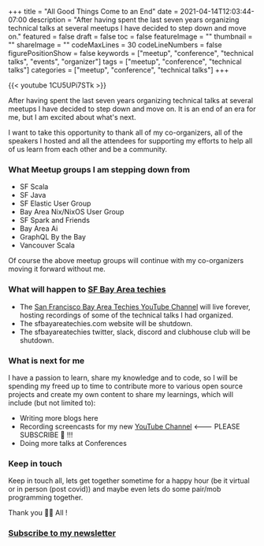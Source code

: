 +++
title = "All Good Things Come to an End"
date = 2021-04-14T12:03:44-07:00
description = "After having spent the last seven years organizing technical talks at several meetups I have decided to step down and move on."
featured = false
draft = false
toc = false
featureImage = ""
thumbnail = ""
shareImage = ""
codeMaxLines = 30
codeLineNumbers = false
figurePositionShow = false
keywords = ["meetup", "conference", "technical talks", "events", "organizer"]
tags = ["meetup", "conference", "technical talks"]
categories = ["meetup", "conference", "technical talks"]
+++

{{< youtube 1CU5UPi7STk >}}

After having spent the last seven years organizing technical talks at several meetups I have decided to step down and move on. It is an end of an era for me, but I am excited about what's next.

I want to take this opportunity to thank all of my co-organizers, all of the speakers I hosted and all the attendees for supporting my efforts to help all of us learn from each other and be a community.

### What Meetup groups I am stepping down from

- SF Scala
- SF Java
- SF Elastic User Group
- Bay Area Nix/NixOS User Group
- SF Spark and Friends
- Bay Area Ai
- GraphQL By the Bay
- Vancouver Scala

Of course the above meetup groups will continue with my co-organizers moving it forward without me.

### What will happen to [SF Bay Area techies](https://www.youtube.com/channel/UCx317LNd-AlbTcE_0FkdJcg)

- The [San Francisco Bay Area Techies YouTube Channel](https://www.youtube.com/channel/UCx317LNd-AlbTcE_0FkdJcg) will live forever, hosting recordings of some of the technical talks I had organized.
- The sfbayareatechies.com website will be shutdown.
- The sfbayareatechies twitter, slack, discord and clubhouse club will be shutdown.

### What is next for me

I have a passion to learn, share my knowledge and to code, so I will be spending my freed up to time to contribute more to various open source projects and create my own content to share my learnings, which will include (but not limited to):

- Writing more blogs here
- Recording screencasts for my new [YouTube Channel](https://www.youtube.com/channel/UCMjtB4EHujxHO2DB3FQ_obQ) <--- PLEASE SUBSCRIBE 🙏 !!!
- Doing more talks at Conferences

### Keep in touch

Keep in touch all, lets get together sometime for a happy hour (be it virtual or in person (post covid)) and maybe even lets do some pair/mob programming together.

Thank you 🙏🍷 All !

### [Subscribe to my newsletter](http://newsletter.softinio.com)

